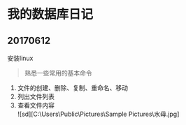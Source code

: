 # 我的数据库日记
## 20170612
安装linux
>熟悉一些常用的基本命令
1. 文件的创建、删除、复制、重命名、移动
2. 列出文件列表
3. 查看文件内容   
![sd][C:\Users\Public\Pictures\Sample Pictures\水母.jpg]
